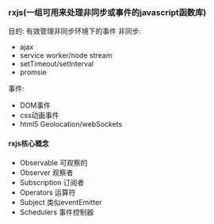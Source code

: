 ### rxjs(一组可用来处理非同步或事件的javascript函数库)
目的: 有效管理非同步环境下的事件
非同步:
- ajax
- service worker/node stream
- setTimeout/setInterval
- promsie

事件:
- DOM事件
- css动画事件
- html5 Geolocation/webSockets

#### rxjs核心概念
- Observable 可观察的
- Observer 观察者
- Subscription 订阅者
- Operators 运算符
- Subject 类似eventEmitter
- Schedulers 事件控制器